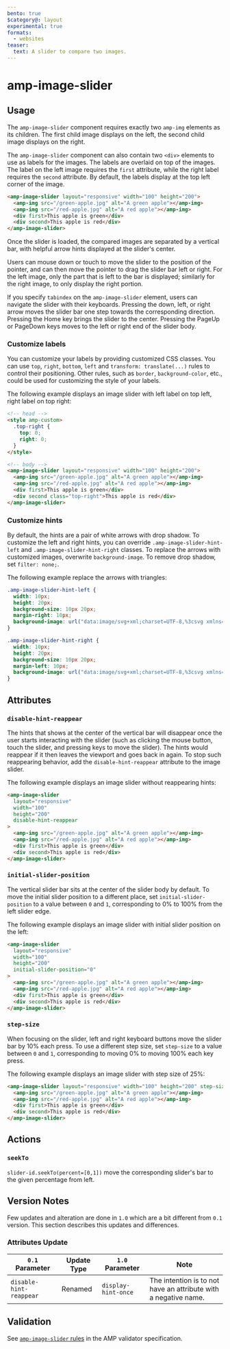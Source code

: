 ```yaml
---
bento: true
$category@: layout
experimental: true
formats:
  - websites
teaser:
  text: A slider to compare two images.
---
```


# amp-image-slider

## Usage

The `amp-image-slider` component requires exactly two `amp-img` elements as its
children. The first child image displays on the left, the second child image
displays on the right.

The `amp-image-slider` component can also contain two `<div>` elements to use as
labels for the images. The labels are overlaid on top of the images. The label
on the left image requires the `first` attribute, while the right label requires
the `second` attribute. By default, the labels display at the top left corner of
the image.

```html
<amp-image-slider layout="responsive" width="100" height="200">
  <amp-img src="/green-apple.jpg" alt="A green apple"></amp-img>
  <amp-img src="/red-apple.jpg" alt="A red apple"></amp-img>
  <div first>This apple is green</div>
  <div second>This apple is red</div>
</amp-image-slider>
```

Once the slider is loaded, the compared images are separated by a vertical bar,
with helpful arrow hints displayed at the slider's center.

Users can mouse down or touch to move the slider to the position of the pointer,
and can then move the pointer to drag the slider bar left or right. For the left
image, only the part that is left to the bar is displayed; similarly for the
right image, to only display the right portion.

If you specify `tabindex` on the `amp-image-slider` element, users can navigate
the slider with their keyboards. Pressing the down, left, or right arrow moves
the slider bar one step towards the corresponding direction. Pressing the Home
key brings the slider to the center. Pressing the PageUp or PageDown keys moves
to the left or right end of the slider body.

### Customize labels

You can customize your labels by providing customized CSS classes. You can use
`top`, `right`, `bottom`, `left` and `transform: translate(...)` rules to
control their positioning. Other rules, such as `border`, `background-color`,
etc., could be used for customizing the style of your labels.

The following example displays an image slider with left label on top left,
right label on top right:

```html
<!-- head -->
<style amp-custom>
  .top-right {
    top: 0;
    right: 0;
  }
</style>

<!-- body -->
<amp-image-slider layout="responsive" width="100" height="200">
  <amp-img src="/green-apple.jpg" alt="A green apple"></amp-img>
  <amp-img src="/red-apple.jpg" alt="A red apple"></amp-img>
  <div first>This apple is green</div>
  <div second class="top-right">This apple is red</div>
</amp-image-slider>
```

### Customize hints

By default, the hints are a pair of white arrows with drop shadow. To customize
the left and right hints, you can override `.amp-image-slider-hint-left` and
`.amp-image-slider-hint-right` classes. To replace the arrows with customized
images, overwrite `background-image`. To remove drop shadow, set
`filter: none;`.

The following example replace the arrows with triangles:

```css
.amp-image-slider-hint-left {
  width: 10px;
  height: 20px;
  background-size: 10px 20px;
  margin-right: 10px;
  background-image: url("data:image/svg+xml;charset=UTF-8,%3csvg xmlns='http://www.w3.org/2000/svg' width='10' height='20' viewBox='0 0 10 20'%3e%3cpolygon points='10,0 0,10 10,20' style='fill:white;stroke:black;stroke-width:1' /%3e%3c/svg%3e");
}

.amp-image-slider-hint-right {
  width: 10px;
  height: 20px;
  background-size: 10px 20px;
  margin-left: 10px;
  background-image: url("data:image/svg+xml;charset=UTF-8,%3csvg xmlns='http://www.w3.org/2000/svg' width='10' height='20' viewBox='0 0 10 20'%3e%3cpolygon points='0,0 10,10 0,20' style='fill:white;stroke:black;stroke-width:1' /%3e%3c/svg%3e");
}
```

## Attributes

### `disable-hint-reappear`

The hints that shows at the center of the vertical bar will disappear once the
user starts interacting with the slider (such as clicking the mouse button,
touch the slider, and pressing keys to move the slider). The hints would
reappear if it then leaves the viewport and goes back in again. To stop such
reappearing behavior, add the `disable-hint-reappear` attribute to the image
slider.

The following example displays an image slider without reappearing hints:

```html
<amp-image-slider
  layout="responsive"
  width="100"
  height="200"
  disable-hint-reappear
>
  <amp-img src="/green-apple.jpg" alt="A green apple"></amp-img>
  <amp-img src="/red-apple.jpg" alt="A red apple"></amp-img>
  <div first>This apple is green</div>
  <div second>This apple is red</div>
</amp-image-slider>
```

### `initial-slider-position`

The vertical slider bar sits at the center of the slider body by default. To
move the initial slider position to a different place, set
`initial-slider-position` to a value between `0` and `1`, corresponding to 0% to
100% from the left slider edge.

The following example displays an image slider with initial slider position on
the left:

```html
<amp-image-slider
  layout="responsive"
  width="100"
  height="200"
  initial-slider-position="0"
>
  <amp-img src="/green-apple.jpg" alt="A green apple"></amp-img>
  <amp-img src="/red-apple.jpg" alt="A red apple"></amp-img>
  <div first>This apple is green</div>
  <div second>This apple is red</div>
</amp-image-slider>
```

### `step-size`

When focusing on the slider, left and right keyboard buttons move the slider bar
by 10% each press. To use a different step size, set `step-size` to a value
between `0` and `1`, corresponding to moving 0% to moving 100% each key press.

The following example displays an image slider with step size of 25%:

```html
<amp-image-slider layout="responsive" width="100" height="200" step-size="0.25">
  <amp-img src="/green-apple.jpg" alt="A green apple"></amp-img>
  <amp-img src="/red-apple.jpg" alt="A red apple"></amp-img>
  <div first>This apple is green</div>
  <div second>This apple is red</div>
</amp-image-slider>
```

## Actions

### `seekTo`

`slider-id.seekTo(percent=[0,1])` move the corresponding slider's bar to the
given percentage from left.

## Version Notes

Few updates and alteration are done in `1.0` which are a bit different from `0.1` version. This section describes this updates and differences.

### Attributes Update

| `0.1` Parameter         | Update Type | `1.0` Parameter     | Note                                                            |
| ----------------------- | ----------- | ------------------- | --------------------------------------------------------------- |
| `disable-hint-reappear` | Renamed     | `display-hint-once` | The intention is to not have an attribute with a negative name. |

## Validation

See [`amp-image-slider` rules](validator-amp-image-slider.protoascii)
in the AMP validator specification.
